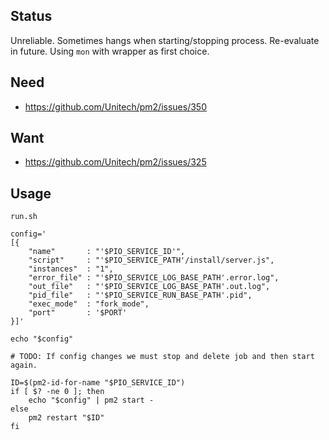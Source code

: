 
Status
------

Unreliable. Sometimes hangs when starting/stopping process. Re-evaluate in future. Using `mon` with wrapper as first choice.

Need
----

  * https://github.com/Unitech/pm2/issues/350

Want
----

  * https://github.com/Unitech/pm2/issues/325

Usage
-----

`run.sh`

	config='
	[{
	    "name"       : "'$PIO_SERVICE_ID'",
	    "script"     : "'$PIO_SERVICE_PATH'/install/server.js",
	    "instances"  : "1",
	    "error_file" : "'$PIO_SERVICE_LOG_BASE_PATH'.error.log",
	    "out_file"   : "'$PIO_SERVICE_LOG_BASE_PATH'.out.log",
	    "pid_file"   : "'$PIO_SERVICE_RUN_BASE_PATH'.pid",
	    "exec_mode"  : "fork_mode",
	    "port"       : '$PORT'
	}]'

	echo "$config"

	# TODO: If config changes we must stop and delete job and then start again.

	ID=$(pm2-id-for-name "$PIO_SERVICE_ID")
	if [ $? -ne 0 ]; then
	    echo "$config" | pm2 start -
	else
	    pm2 restart "$ID"
	fi

